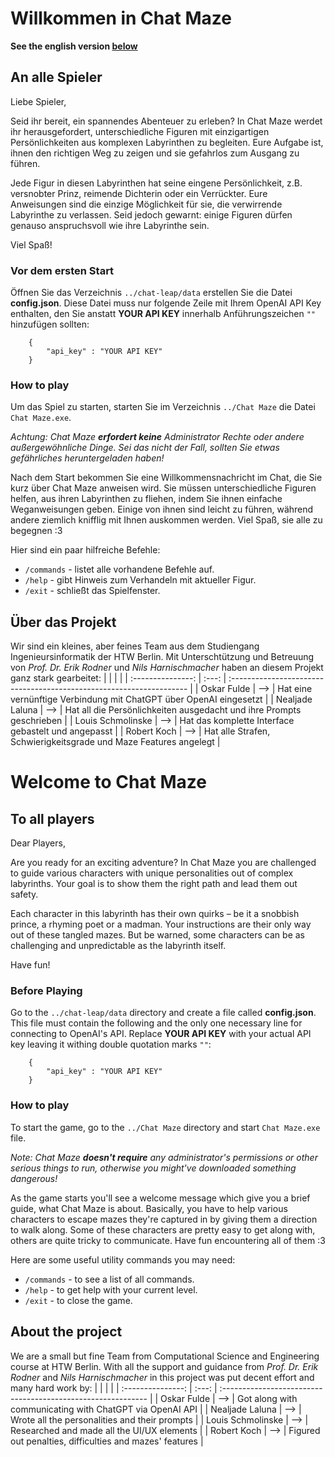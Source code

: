 # Willkommen in Chat Maze

**See the english version [below](./README.md/#welcome-to-chat-maze)**

## An alle Spieler

Liebe Spieler,

Seid ihr bereit, ein spannendes Abenteuer zu erleben? In Chat Maze werdet ihr herausgefordert, unterschiedliche Figuren mit einzigartigen Persönlichkeiten aus komplexen Labyrinthen zu begleiten. Eure Aufgabe ist, ihnen den richtigen Weg zu zeigen und sie gefahrlos zum Ausgang zu führen.

Jede Figur in diesen Labyrinthen hat seine eingene Persönlichkeit, z.B. versnobter Prinz, reimende Dichterin oder ein Verrückter. Eure Anweisungen sind die einzige Möglichkeit für sie, die verwirrende Labyrinthe zu verlassen. Seid jedoch gewarnt: einige Figuren dürfen genauso anspruchsvoll wie ihre Labyrinthe sein.

Viel Spaß!

### Vor dem ersten Start

Öffnen Sie das Verzeichnis `../chat-leap/data` erstellen Sie die Datei **config.json**. Diese Datei muss nur folgende Zeile mit Ihrem OpenAI API Key enthalten, den Sie anstatt **YOUR API KEY** innerhalb Anführungszeichen `""` hinzufügen sollten:
```
    {
        "api_key" : "YOUR API KEY"
    }
```

### How to play

Um das Spiel zu starten, starten Sie im Verzeichnis `../Chat Maze` die Datei `Chat Maze.exe`.

_Achtung: Chat Maze **erfordert keine** Administrator Rechte oder andere außergewöhnliche Dinge. Sei das nicht der Fall, sollten Sie etwas gefährliches heruntergeladen haben!_

Nach dem Start bekommen Sie eine Willkommensnachricht im Chat, die Sie kurz über Chat Maze anweisen wird. Sie müssen unterschiedliche Figuren helfen, aus ihren Labyrinthen zu fliehen, indem Sie ihnen einfache Weganweisungen geben. Einige von ihnen sind leicht zu führen, während andere ziemlich knifflig mit Ihnen auskommen werden. Viel Spaß, sie alle zu begegnen :3

Hier sind ein paar hilfreiche Befehle:
- `/commands` - listet alle vorhandene Befehle auf.
- `/help` - gibt Hinweis zum Verhandeln mit aktueller Figur.
- `/exit` - schließt das Spielfenster.

## Über das Projekt

Wir sind ein kleines, aber feines Team aus dem Studiengang Ingenieursinformatik der HTW Berlin. Mit Unterschtützung und Betreuung von _Prof. Dr. Erik Rodner_ und _Nils Harnischmacher_ haben an diesem Projekt ganz stark gearbeitet:
|                   |       |                                                                      |
| :---------------: | :---: | :------------------------------------------------------------------- |
|    Oskar Fulde    |  -->  | Hat eine vernünftige Verbindung mit ChatGPT über OpenAI eingesetzt   |
|  Nealjade Laluna  |  -->  | Hat all die Persönlichkeiten ausgedacht und ihre Prompts geschrieben |
| Louis Schmolinske |  -->  | Hat das komplette Interface gebastelt und angepasst                  |
|    Robert Koch    |  -->  | Hat alle Strafen, Schwierigkeitsgrade und Maze Features angelegt     |

# Welcome to Chat Maze 

## To all players

Dear Players,

Are you ready for an exciting adventure? In Chat Maze you are challenged to guide various characters with unique personalities out of complex labyrinths. Your goal is to show them the right path and lead them out safety.

Each character in this labyrinth has their own quirks – be it a snobbish prince, a rhyming poet or a madman. Your instructions are their only way out of these tangled mazes. But be warned, some characters can be as challenging and unpredictable as the labyrinth itself.

Have fun!

### Before Playing

Go to the `../chat-leap/data` directory and create a file called **config.json**. This file must contain the following and the only one necessary line for connecting to OpenAI's API. Replace **YOUR API KEY** with your actual API key leaving it withing double quotation marks `""`:
```
    {
        "api_key" : "YOUR API KEY"
    }
```

### How to play

To start the game, go to the `../Chat Maze` directory and start `Chat Maze.exe` file.

_Note: Chat Maze **doesn't require** any administrator's permissions or other serious things to run, otherwise you might've downloaded something dangerous!_

As the game starts you'll see a welcome message which give you a brief guide, what Chat Maze is about. Basically, you have to help various characters to escape mazes they're captured in by giving them a direction to walk along. Some of these characters are pretty easy to get along with, others are quite tricky to communicate. Have fun encountering all of them :3

Here are some useful utility commands you may need:
- `/commands` - to see a list of all commands.
- `/help` - to get help with your current level.
- `/exit` - to close the game.

## About the project

We are a small but fine Team from Computational Science and Engineering course at HTW Berlin. With all the support and guidance from _Prof. Dr. Erik Rodner_ and _Nils Harnischmacher_ in this project was put decent effort and many hard work by:
|                   |       |                                                              |
| :---------------: | :---: | :----------------------------------------------------------- |
|    Oskar Fulde    |  -->  | Got along with communicating with ChatGPT via OpenAI API     |
|  Nealjade Laluna  |  -->  | Wrote all the personalities and their prompts                |
| Louis Schmolinske |  -->  | Researched and made all the UI/UX elements                   |
|    Robert Koch    |  -->  | Figured out penalties, difficulties and mazes' features      |